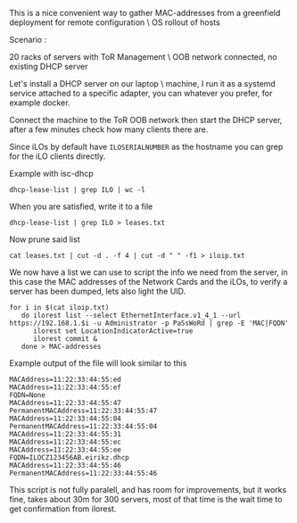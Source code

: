 This is a nice convenient way to gather MAC-addresses from a greenfield deployment for remote configuration \ OS rollout of hosts


Scenario :

20 racks of servers with ToR Management \ OOB network connected, no existing DHCP server

Let's install a DHCP server on our laptop \ machine, I run it as a systemd service attached to a specific adapter, you can whatever you prefer, for example docker.

Connect the machine to the ToR OOB network then start the DHCP server, after a few minutes check how many clients there are.

Since iLOs by default have `ILOSERIALNUMBER` as the hostname you can grep for the iLO clients directly.

Example with isc-dhcp

`dhcp-lease-list | grep ILO | wc -l`

When you are satisfied, write it to a file

`dhcp-lease-list | grep ILO > leases.txt`

Now prune said list

`cat leases.txt | cut -d . -f 4 | cut -d " " -f1 > iloip.txt`

We now have a list we can use to script the info we need from the server, in this case the MAC addresses of the Network Cards and the iLOs, to verify a server has been dumped, lets also light the UID.

```
for i in $(cat iloip.txt)
   do ilorest list --select EthernetInterface.v1_4_1 --url https://192.168.1.$i -u Administrator -p PaSsWoRd | grep -E 'MAC|FQDN'
      ilorest set LocationIndicatorActive=true 
      ilorest commit &
   done > MAC-addresses
```

Example output of the file will look similar to this 

```
MACAddress=11:22:33:44:55:ed
MACAddress=11:22:33:44:55:ef
FQDN=None
MACAddress=11:22:33:44:55:47
PermanentMACAddress=11:22:33:44:55:47
MACAddress=11:22:33:44:55:04
PermanentMACAddress=11:22:33:44:55:04
MACAddress=11:22:33:44:55:31
MACAddress=11:22:33:44:55:ec
MACAddress=11:22:33:44:55:ee
FQDN=ILOCZ123456AB.eirikz.dhcp
MACAddress=11:22:33:44:55:46
PermanentMACAddress=11:22:33:44:55:46
```

This script is not fully paralell, and has room for improvements, but it works fine, takes about 30m for 300 servers, most of that time is the wait time to get confirmation from ilorest.
